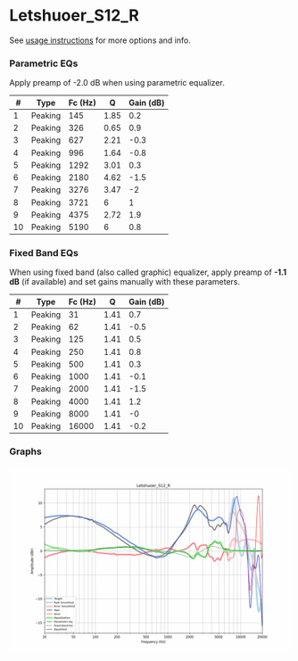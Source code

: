 # Letshuoer_S12_R
See [usage instructions](https://github.com/jaakkopasanen/AutoEq#usage) for more options and info.

### Parametric EQs
Apply preamp of -2.0 dB when using parametric equalizer.

|   # | Type    |   Fc (Hz) |    Q |   Gain (dB) |
|-----|---------|-----------|------|-------------|
|   1 | Peaking |       145 | 1.85 |         0.2 |
|   2 | Peaking |       326 | 0.65 |         0.9 |
|   3 | Peaking |       627 | 2.21 |        -0.3 |
|   4 | Peaking |       996 | 1.64 |        -0.8 |
|   5 | Peaking |      1292 | 3.01 |         0.3 |
|   6 | Peaking |      2180 | 4.62 |        -1.5 |
|   7 | Peaking |      3276 | 3.47 |        -2   |
|   8 | Peaking |      3721 | 6    |         1   |
|   9 | Peaking |      4375 | 2.72 |         1.9 |
|  10 | Peaking |      5190 | 6    |         0.8 |

### Fixed Band EQs
When using fixed band (also called graphic) equalizer, apply preamp of **-1.1 dB** (if available) and set gains manually with these parameters.

|   # | Type    |   Fc (Hz) |    Q |   Gain (dB) |
|-----|---------|-----------|------|-------------|
|   1 | Peaking |        31 | 1.41 |         0.7 |
|   2 | Peaking |        62 | 1.41 |        -0.5 |
|   3 | Peaking |       125 | 1.41 |         0.5 |
|   4 | Peaking |       250 | 1.41 |         0.8 |
|   5 | Peaking |       500 | 1.41 |         0.3 |
|   6 | Peaking |      1000 | 1.41 |        -0.1 |
|   7 | Peaking |      2000 | 1.41 |        -1.5 |
|   8 | Peaking |      4000 | 1.41 |         1.2 |
|   9 | Peaking |      8000 | 1.41 |        -0   |
|  10 | Peaking |     16000 | 1.41 |        -0.2 |

### Graphs
![](./Letshuoer_S12_R.png)
